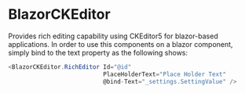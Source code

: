# BlazorCKEditor
Provides rich editing capability using CKEditor5 for blazor-based applications. 
In order to use this components on a blazor component, simply bind to the text property as the following shows:
```csharp
<BlazorCKEditor.RichEditor Id="@id" 
                           PlaceHolderText="Place Holder Text"
                           @bind-Text="_settings.SettingValue" />
